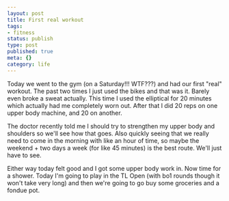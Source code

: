```yaml
---
layout: post
title: First real workout
tags:
- fitness
status: publish
type: post
published: true
meta: {}
category: life
---
```

<p>Today we went to the gym (on a Saturday!!! WTF???) and had our first "real" workout. The past two times I just used the bikes and that was it. Barely even broke a sweat actually. This time I used the elliptical for 20 minutes which actually had me completely worn out. After that I did 20 reps on one upper body machine, and 20 on another.</p><p>The doctor recently told me I should try to strengthen my upper body and shoulders so we'll see how that goes. Also quickly seeing that we really need to come in the morning with like an hour of time, so maybe the weekend + two days a week (for like 45 minutes) is the best route. We'll just have to see.</p><p>Either way today felt good and I got some upper body work in. Now time for a shower. Today I'm going to play in the TL Open (with bo1 rounds though it won't take very long) and then we're going to go buy some groceries and a fondue pot.</p>
